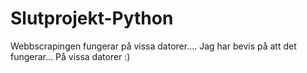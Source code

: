 # Slutprojekt-Python
Webbscrapingen fungerar på vissa datorer....
Jag har bevis på att det fungerar... På vissa datorer :) 
